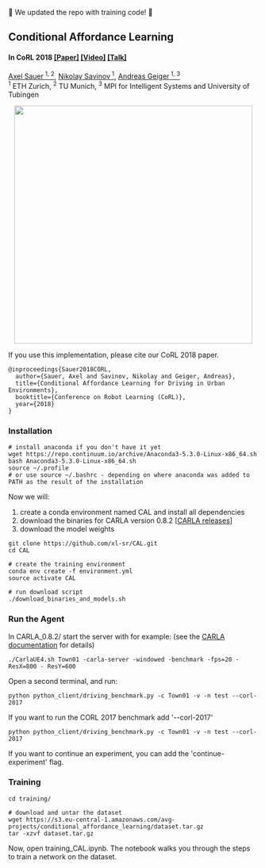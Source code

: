 :star2: We updated the repo with training code! :star2:

## Conditional Affordance Learning  ##
#### In CoRL 2018 [[Paper]](https://arxiv.org/abs/1806.06498) [[Video]](https://www.youtube.com/watch?v=UtUbpigMgr0) [[Talk]](https://www.youtube.com/watch?v=SceH3Al9w_M)

[Axel Sauer<sup> 1, 2</sup>](https://axelsauer.com/),
[Nikolay Savinov<sup> 1</sup>](https://www.nsavinov.com/),
[Andreas Geiger<sup> 1, 3</sup>](https://ps.is.tuebingen.mpg.de/person/ageiger)
<br/>
<sup>1</sup> ETH Zurich, <sup>2</sup> TU Munich, <sup>3</sup> MPI for Intelligent Systems and University of Tubingen<br/>

<p align="center">
  <img src="CAL.gif" width="480">
</p>

If you use this implementation, please cite our CoRL 2018 paper.
```
@inproceedings{Sauer2018CORL,
  author={Sauer, Axel and Savinov, Nikolay and Geiger, Andreas},
  title={Conditional Affordance Learning for Driving in Urban Environments},
  booktitle={Conference on Robot Learning (CoRL)},
  year={2018}
}
```
### Installation

```Shell
# install anaconda if you don't have it yet
wget https://repo.continuum.io/archive/Anaconda3-5.3.0-Linux-x86_64.sh
bash Anaconda3-5.3.0-Linux-x86_64.sh
source ~/.profile
# or use source ~/.bashrc - depending on where anaconda was added to PATH as the result of the installation
```

Now we will:
1. create a conda environment named CAL and install all dependencies
2. download the binaries for CARLA version 0.8.2 [[CARLA releases](https://github.com/carla-simulator/carla/releases)]
3. download the model weights

```Shell
git clone https://github.com/xl-sr/CAL.git
cd CAL

# create the training environment
conda env create -f environment.yml
source activate CAL

# run download script
./download_binaries_and_models.sh

```

### Run the Agent

In CARLA_0.8.2/ start the server with for example: (see the [CARLA documentation](https://carla.readthedocs.io/en/stable/) for details)

```Shell
./CarlaUE4.sh Town01 -carla-server -windowed -benchmark -fps=20 -ResX=800 - ResY=600
```

Open a second terminal, and run:

```Shell
python python_client/driving_benchmark.py -c Town01 -v -n test --corl-2017

```

If you want to run the CORL 2017 benchmark add '--corl-2017'

```Shell
python python_client/driving_benchmark.py -c Town01 -v -n test --corl-2017

```

If you want to continue an experiment, you can add the 'continue-experiment' flag.

### Training
```Shell
cd training/

# download and untar the dataset
wget https://s3.eu-central-1.amazonaws.com/avg-projects/conditional_affordance_learning/dataset.tar.gz
tar -xzvf dataset.tar.gz
```

Now, open training_CAL.ipynb. The notebook walks you through the steps to train a network on the dataset.
